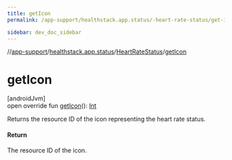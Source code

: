 ```yaml
---
title: getIcon
permalink: /app-support/healthstack.app.status/-heart-rate-status/get-icon.html

sidebar: dev_doc_sidebar
---
```

//[app-support](../../../index.html)/[healthstack.app.status](../index.html)/[HeartRateStatus](index.html)/[getIcon](get-icon.html)



# getIcon



[androidJvm]\
open override fun [getIcon](get-icon.html)(): [Int](https://kotlinlang.org/api/latest/jvm/stdlib/kotlin/-int/index.html)



Returns the resource ID of the icon representing the heart rate status.



#### Return



The resource ID of the icon.




